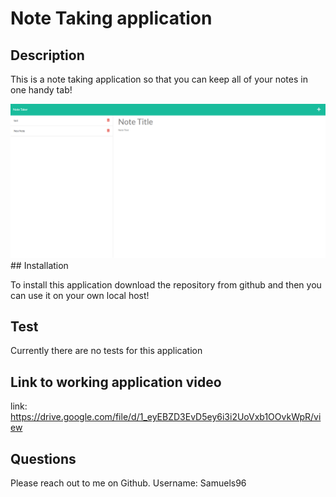 # Note Taking application

## Description

This is a note taking application so that you can keep all of your notes in one handy tab!

<img src='./note-taker.png' alt='This is the image for the page'>
## Installation

To install this application download the repository from github and then you can use it on your own local host!

## Test

Currently there are no tests for this application

## Link to working application video

link: https://drive.google.com/file/d/1_eyEBZD3EvD5ey6i3i2UoVxb1OOvkWpR/view

## Questions
 Please reach out to me on Github. Username: Samuels96
